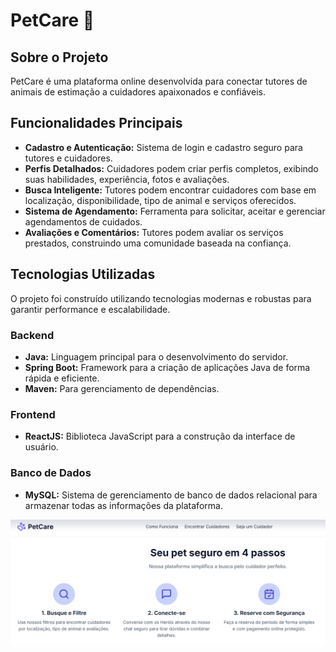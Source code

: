 # PetCare 🐾

## Sobre o Projeto

PetCare é uma plataforma online desenvolvida para conectar tutores de animais de estimação a cuidadores apaixonados e confiáveis. 

## Funcionalidades Principais

  * **Cadastro e Autenticação:** Sistema de login e cadastro seguro para tutores e cuidadores.
  * **Perfis Detalhados:** Cuidadores podem criar perfis completos, exibindo suas habilidades, experiência, fotos e avaliações.
  * **Busca Inteligente:** Tutores podem encontrar cuidadores com base em localização, disponibilidade, tipo de animal e serviços oferecidos.
  * **Sistema de Agendamento:** Ferramenta para solicitar, aceitar e gerenciar agendamentos de cuidados.
  * **Avaliações e Comentários:** Tutores podem avaliar os serviços prestados, construindo uma comunidade baseada na confiança.

## Tecnologias Utilizadas

O projeto foi construído utilizando tecnologias modernas e robustas para garantir performance e escalabilidade.

### **Backend**

  * **Java:** Linguagem principal para o desenvolvimento do servidor.
  * **Spring Boot:** Framework para a criação de aplicações Java de forma rápida e eficiente.
  * **Maven:** Para gerenciamento de dependências.

### **Frontend**

  * **ReactJS:** Biblioteca JavaScript para a construção da interface de usuário.

### **Banco de Dados**

  * **MySQL:** Sistema de gerenciamento de banco de dados relacional para armazenar todas as informações da plataforma.

![alt text](image.png)